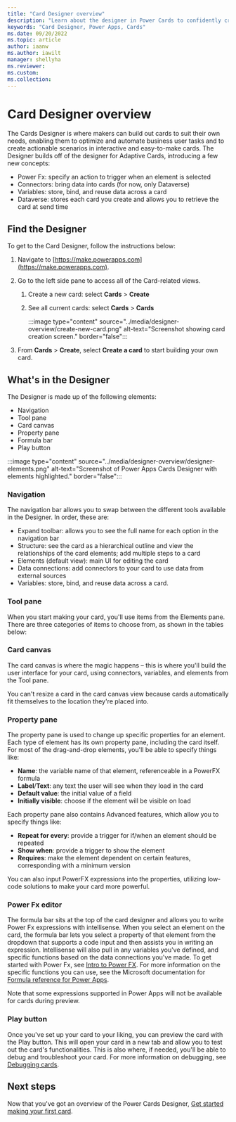 ```yaml
---
title: "Card Designer overview"
description: "Learn about the designer in Power Cards to confidently create cards"
keywords: "Card Designer, Power Apps, Cards"
ms.date: 09/20/2022
ms.topic: article
author: iaanw
ms.author: iawilt
manager: shellyha
ms.reviewer: 
ms.custom: 
ms.collection: 
---
```


# Card Designer overview

The Cards Designer is where makers can build out cards to suit their own needs, enabling them to optimize and automate business user tasks and to create actionable scenarios in interactive and easy-to-make cards. The Designer builds off of the designer for Adaptive Cards, introducing a few new concepts:

- Power Fx: specify an action to trigger when an element is selected
- Connectors: bring data into cards (for now, only Dataverse)
- Variables: store, bind, and reuse data across a card
- Dataverse: stores each card you create and allows you to retrieve the card at send time

## Find the Designer

To get to the Card Designer, follow the instructions below:

1. Navigate to [https://make.powerapps.com](https://make.powerapps.com).

1. Go to the left side pane to access all of the Card-related views.

   1. Create a new card: select **Cards** > **Create**
   1. See all current cards: select **Cards** > **Cards**

      :::image type="content" source="../media/designer-overview/create-new-card.png" alt-text="Screenshot showing card creation screen." border="false":::

1. From **Cards** > **Create**, select **Create a card** to start building your own card.

## What's in the Designer

The Designer is made up of the following elements:

- Navigation
- Tool pane
- Card canvas
- Property pane
- Formula bar
- Play button

:::image type="content" source="../media/designer-overview/designer-elements.png" alt-text="Screenshot of Power Apps Cards Designer with elements highlighted." border="false":::

### Navigation

The navigation bar allows you to swap between the different tools available in the Designer. In order, these are:

- Expand toolbar: allows you to see the full name for each option in the navigation bar
- Structure: see the card as a hierarchical outline and view the relationships of the card elements; add multiple steps to a card
- Elements (default view): main UI for editing the card
- Data connections: add connectors to your card to use data from external sources
- Variables: store, bind, and reuse data across a card.

### Tool pane

When you start making your card, you'll use items from the Elements pane. There are three categories of items to choose from, as shown in the tables below:

### Card canvas

The card canvas is where the magic happens – this is where you'll build the user interface for your card, using connectors, variables, and elements from the Tool pane.

You can't resize a card in the card canvas view because cards automatically fit themselves to the location they're placed into.

### Property pane

The property pane is used to change up specific properties for an element. Each type of element has its own property pane, including the card itself. For most of the drag-and-drop elements, you'll be able to specify things like:

- **Name**: the variable name of that element, referenceable in a PowerFX formula
- **Label**/**Text**: any text the user will see when they load in the card
- **Default value**: the initial value of a field
- **Initially visible**: choose if the element will be visible on load

Each property pane also contains Advanced features, which allow you to specify things like:

- **Repeat for every**: provide a trigger for if/when an element should be repeated
- **Show when**: provide a trigger to show the element
- **Requires**: make the element dependent on certain features, corresponding with a minimum version

You can also input PowerFX expressions into the properties, utilizing low-code solutions to make your card more powerful.

### Power Fx editor

The formula bar sits at the top of the card designer and allows you to write Power Fx expressions with intellisense. When you select an element on the card, the formula bar lets you select a property of that element from the dropdown that supports a code input and then assists you in writing an expression. Intellisense will also pull in any variables you've defined, and specific functions based on the data connections you've made. To get started with Power Fx, see [Intro to Power FX](../make-a-card/power-fx/intro-to-pfx.md). For more information on the specific functions you can use, see the Microsoft documentation for [Formula reference for Power Apps](/powerapps/maker/canvas-apps/formula-reference).

Note that some expressions supported in Power Apps will not be available for cards during preview.

### Play button

Once you've set up your card to your liking, you can preview the card with the Play button. This will open your card in a new tab and allow you to test out the card's functionalities. This is also where, if needed, you'll be able to debug and troubleshoot your card. For more information on debugging, see [Debugging cards](../make-a-card/testing/debugging-cards.md).

## Next steps

Now that you've got an overview of the Power Cards Designer, [Get started making your first card](../tutorials/hello-world-card.md).

